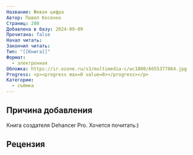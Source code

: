 ```yaml
---
Название: Живая цифра
Автор: Павел Косенко
Страниц: 280
Добавлена в базу: 2024-09-09
Прочитана: false
Начал читать: 
Закончил читать: 
Тип: "[[Книга]]"
Формат:
  - электронная
Обложка: https://ir.ozone.ru/s3/multimedia-c/wc1000/6655377864.jpg
Progress: <p><progress max=0 value=0></progress></p>
Категории:
  - съёмка
---
```

## Причина добавления

Книга создателя Dehancer Pro. Хочется почитать:)

## Рецензия
